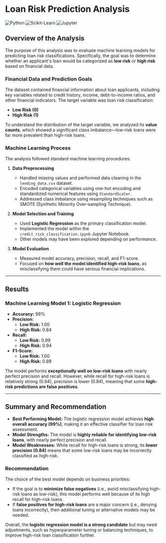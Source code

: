 # Loan Risk Prediction Analysis

![Python](https://img.shields.io/badge/Python-3.8%2B-blue)
![Scikit-Learn](https://img.shields.io/badge/Scikit--Learn-0.24%2B-orange)
![Jupyter](https://img.shields.io/badge/Jupyter-Notebook-orange)

## **Overview of the Analysis**

The purpose of this analysis was to evaluate machine learning models for predicting loan risk classifications. Specifically, the goal was to determine whether an applicant's loan would be categorized as **low risk** or **high risk** based on financial data.

### **Financial Data and Prediction Goals**
The dataset contained financial information about loan applicants, including key variables related to credit history, income, debt-to-income ratios, and other financial indicators. The target variable was loan risk classification:

- **Low Risk (0)**
- **High Risk (1)**

To understand the distribution of the target variable, we analyzed its **value counts**, which showed a significant class imbalance—low-risk loans were far more prevalent than high-risk loans.

### **Machine Learning Process**
The analysis followed standard machine learning procedures:

1. **Data Preprocessing**  
   - Handled missing values and performed data cleaning in the `lending_data.csv` dataset.
   - Encoded categorical variables using one-hot encoding and standardized numerical features using `StandardScaler`.
   - Addressed class imbalance using resampling techniques such as SMOTE (Synthetic Minority Over-sampling Technique).

2. **Model Selection and Training**  
   - Used **Logistic Regression** as the primary classification model.
   - Implemented the model within the `credit_risk_classification.ipynb` Jupyter Notebook.
   - Other models may have been explored depending on performance.

3. **Model Evaluation**  
   - Measured model accuracy, precision, recall, and F1-score.
   - Focused on **how well the model identified high-risk loans**, as misclassifying them could have serious financial implications.

---

## **Results**

### **Machine Learning Model 1: Logistic Regression**

- **Accuracy:** 99%
- **Precision:**
  - **Low Risk:** 1.00  
  - **High Risk:** 0.84  
- **Recall:**
  - **Low Risk:** 0.99  
  - **High Risk:** 0.94  
- **F1-Score:**
  - **Low Risk:** 1.00  
  - **High Risk:** 0.89  

The model performs **exceptionally well on low-risk loans** with nearly perfect precision and recall. However, while recall for high-risk loans is relatively strong (0.94), precision is lower (0.84), meaning that some **high-risk predictions are false positives**.

---

## **Summary and Recommendation**

- **Best Performing Model:** The logistic regression model achieves **high overall accuracy (99%)**, making it an effective classifier for loan risk assessment.  
- **Model Strengths:** The model is **highly reliable for identifying low-risk loans**, with nearly perfect precision and recall.  
- **Model Weaknesses:** While recall for high-risk loans is strong, its **lower precision (0.84)** means that some low-risk loans may be incorrectly classified as high-risk.  

### **Recommendation**
The choice of the best model depends on business priorities:

- If the goal is to **minimize false negatives** (i.e., avoid misclassifying high-risk loans as low-risk), this model performs well because of its high recall for high-risk loans.
- If **false positives for high-risk loans** are a major concern (i.e., denying loans incorrectly), then additional tuning or alternative models may be needed.

Overall, the **logistic regression model is a strong candidate** but may need adjustments, such as hyperparameter tuning or balancing techniques, to improve high-risk loan classification further.
